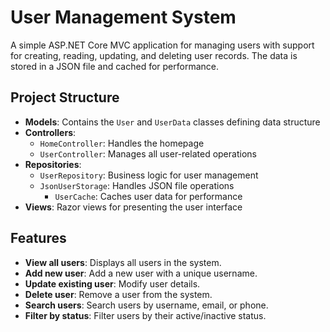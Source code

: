 ﻿# User Management System

A simple ASP.NET Core MVC application for managing users with support for creating, reading, updating, and deleting user records. The data is stored in a JSON file and cached for performance.


## Project Structure

- **Models**: Contains the `User` and `UserData` classes defining data structure
- **Controllers**: 
  - `HomeController`: Handles the homepage
  - `UserController`: Manages all user-related operations
- **Repositories**:
  - `UserRepository`: Business logic for user management
  - `JsonUserStorage`: Handles JSON file operations
	- `UserCache`: Caches user data for performance
- **Views**: Razor views for presenting the user interface

## Features

- **View all users**: Displays all users in the system.
- **Add new user**: Add a new user with a unique username.
- **Update existing user**: Modify user details.
- **Delete user**: Remove a user from the system.
- **Search users**: Search users by username, email, or phone.
- **Filter by status**: Filter users by their active/inactive status.

